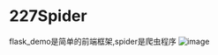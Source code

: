 # 227Spider
flask_demo是简单的前端框架,spider是爬虫程序
![image](https://github.com/WangRentu/227Spider/assets/137745373/e44c09c5-4c7f-4696-9896-069367dc133c)
